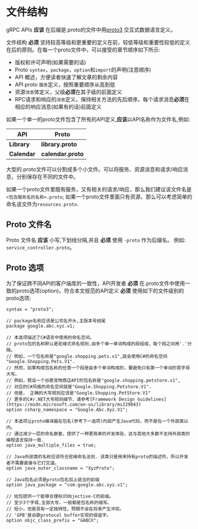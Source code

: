 # 文件结构

gRPC APIs **应该** 在后缀是.proto的文件中用[proto3](https://cloud.google.com/apis/design/proto3) 交互式数据语言定义。

文件结构 **必须** 坚持较高等级和更重要的定义在前，较低等级和重要性较低的定义在后的原则。在每一个proto文件中，可以接受的章节顺序如下所示:

- 版权和许可声明(如果需要的话)
- Proto `syntax`，`package`，`option`和`import`的声明(注意顺序)
- API 概述，方便读者快速了解文章的剩余内容
- API proto `服务`定义，按照重要顺序从高到低
- 资源`消息`体定义，父级**必须**在其子级的前面定义
- RPC请求和响应的`消息`定义，保持相关方法的先后顺序。每个请求消息**必须**在相应的响应消息(如果有的话)前面定义

如果一个单一的proto文件包含了所有的API定义,**应该**以API名称作为文件名,例如:

|     API      |       Proto        |
| ------------ | ------------------ |
| **Library**  | **library.proto**  |
| **Calendar** | **calendar.proto** |

大型的.proto文件可以分割成多个小文件。可以将服务、资源消息和请求/响应消息，分别保存在不同的文件中。

如果一个proto文件里既有服务，又有相关的请求/响应，那么我们建议该文件名是 `<包含服务名的名称>.proto`;
如果一个proto文件里面只有资源，那么可以考虑简单的命名该文件为`resources.proto`.

## Proto 文件名
Proto 文件名 **应该** 小写,下划线分隔,并且 **必须** 使用 `·proto` 作为后缀名。 例如: `service_controller.proto`。

## Proto 选项

为了保证跨不同API的客户端库的一致性，API开发者 **必须** 在.proto文件中使用一致的proto选项(option)。符合本文规范的API定义 **必须** 使用如下的文件级别的proto选项:

```
syntax = "proto3";

// package名称应该是公司名开头,主版本号结尾
package google.abc.xyz.v1;

// 本选项描述了C#语言中使用的命名空间。
// proto包的名称默认是驼峰式命名规则,由多个单一单词构成的段组成，每个段之间用'.'分隔。
// 例如，一个包名称是"google.shopping.pets.v1",就会使用C#的命名空间 "Google.Shopping.Pets.V1".
// 然而，如果构成包名称的任意一个段是由多个单词构成的，要避免只有第一个单词的首字母大写。
// 例如，假设一个谷歌宠物商店API的包名称是"google.shopping.petstore.v1",
// 对应的C#风格的命名空间就是"Google.Shopping.Petstore.V1".
// 但是， 正确的大写规则应该是"Google.Shopping.PetStore.V1"
// 更多的C#/.NET大写规则细节，请参考[Framework Design Guidelines](https://msdn.microsoft.com/en-us/library/ms229043)
option csharp_namespace = "Google.Abc.Xyz.V1";

// 本选项让proto编译器在包名(参考下一选项)内部产生Java代码，而不是在一个外部类以内。
// 通过减少一层的命名嵌套，提供了一种更简单的开发体验，这与其他大多数不支持外部类的编程语言保持一致.
option java_multiple_files = true;

// Java外部类的名称应该符合驼峰命名法则. 该类只是用来持有proto的描述符，所以开发者不需要直接与它打交道。
option java_outer_classname = "XyzProto";

// Java包名必须是proto包名加上适当的前缀
option java_package = "com.google.abc.xyz.v1";

// 给包提供一个能够合理标识Objective-C的前缀。
// 至少3个字母,全部大写，一般都是包名称的缩写。
// 短小，但是具有一定独特性，预期不会在将来产生冲突。
// 'GPB'是谷歌protocol buffer实现的保留字。
option objc_class_prefix = "GABCX";
```
